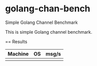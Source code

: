 golang-chan-bench
=================

Simple Golang Channel Benchmark

This is simple Golang channel benchmark.

== Results

| Machine     | OS         | msg/s |
|-------------|:----------:|:-----:|
|             |            |       |
